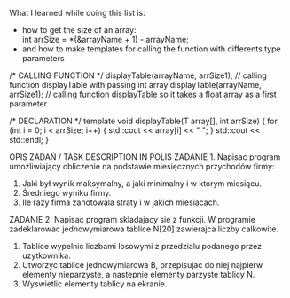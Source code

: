 What I learned while doing this list is:
  * how to get the size of an array:   
    int arrSize = *(&arrayName + 1) - arrayName;
  * and how to make templates for calling the function with differents type parameters
  
  /* CALLING FUNCTION */
  displayTable<int>(arrayName, arrSize1); // calling function displayTable with passing int array
  displayTable<float>(arrayName, arrSize1); // calling function displayTable so it takes a float array as a first parameter
  
  /* DECLARATION */
  template <typename T> void displayTable(T array[], int arrSize)
{
    for (int i = 0; i < arrSize; i++)
    {
        std::cout << array[i] << " ";
    }
    std::cout << std::endl;
}

OPIS ZADAŃ / TASK DESCRIPTION IN POLIS
ZADANIE 1. Napisac program umożliwiający obliczenie na podstawie miesięcznych przychodów firmy:

1. Jaki był wynik maksymalny, a jaki minimalny i w ktorym miesiącu.
2. Średniego wyniku firmy.
3. Ile razy firma zanotowala straty i w jakich miesiacach.

ZADANIE 2. Napisac program skladajacy sie z funkcji. W programie zadeklarowac jednowymiarowa tablice N[20] zawierajca liczby calkowite.

1. Tablice wypelnic liczbami losowymi z przedzialu podanego przez uzytkownika.
2. Utworzyc tablice jednowymiarowa B, przepisujac do niej najpierw elementy nieparzyste, a nastepnie elementy parzyste tablicy N.
3. Wyswietlic elementy tablicy na ekranie.
